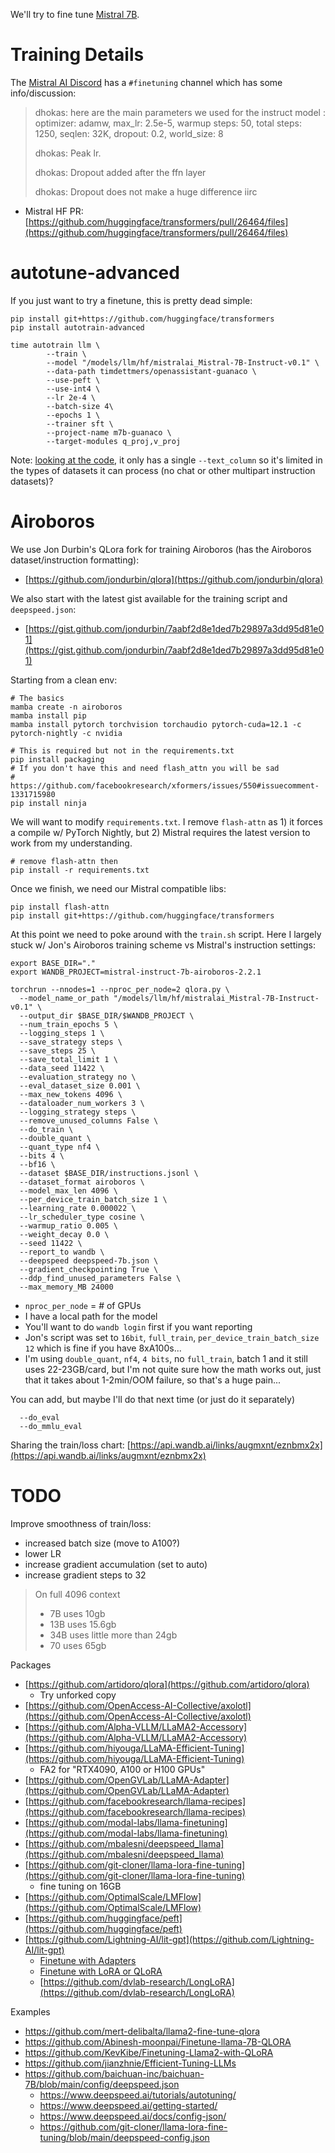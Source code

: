 We'll try to fine tune [Mistral 7B](https://mistral.ai/news/announcing-mistral-7b/
).

# Training Details
The [Mistral AI Discord](https://discord.gg/mistralai) has a `#finetuning` channel which has some info/discussion:

> dhokas: here are the main parameters we used for the instruct model :
optimizer: adamw, max_lr: 2.5e-5, warmup steps: 50, total steps: 1250, seqlen: 32K, dropout: 0.2, world_size: 8
>
> dhokas: Peak lr.
>
> dhokas: Dropout added after the ffn layer
>
> dhokas: Dropout does not make a huge difference iirc

* Mistral HF PR: [https://github.com/huggingface/transformers/pull/26464/files](https://github.com/huggingface/transformers/pull/26464/files)


# autotune-advanced
If you just want to try a finetune, this is pretty dead simple:
```
pip install git+https://github.com/huggingface/transformers
pip install autotrain-advanced

time autotrain llm \
        --train \
        --model "/models/llm/hf/mistralai_Mistral-7B-Instruct-v0.1" \
        --data-path timdettmers/openassistant-guanaco \
        --use-peft \
        --use-int4 \
        --lr 2e-4 \
        --batch-size 4\
        --epochs 1 \
        --trainer sft \
        --project-name m7b-guanaco \
        --target-modules q_proj,v_proj
```

Note: [looking at the code](https://github.com/huggingface/autotrain-advanced/blob/4ef5f411158867c56ea2d1ef7bb43e5fb588be43/src/autotrain/cli/run_llm.py#L63C18-L63C18), it only has a single `--text_column` so it's limited in the types of datasets it can process (no chat or other multipart instruction datasets)?



# Airoboros
We use Jon Durbin's QLora fork for training Airoboros (has the Airoboros dataset/instruction formatting):
* [https://github.com/jondurbin/qlora](https://github.com/jondurbin/qlora)

We also start with the latest gist available for the training script and `deepspeed.json`:
* [https://gist.github.com/jondurbin/7aabf2d8e1ded7b29897a3dd95d81e01](https://gist.github.com/jondurbin/7aabf2d8e1ded7b29897a3dd95d81e01)

Starting from a clean env:
```
# The basics
mamba create -n airoboros
mamba install pip
mamba install pytorch torchvision torchaudio pytorch-cuda=12.1 -c pytorch-nightly -c nvidia

# This is required but not in the requirements.txt
pip install packaging
# If you don't have this and need flash_attn you will be sad
# https://github.com/facebookresearch/xformers/issues/550#issuecomment-1331715980
pip install ninja
```

We will want to modify `requirements.txt`. I remove `flash-attn` as 1) it forces a compile w/ PyTorch Nightly, but 2) Mistral requires the latest version to work from my understanding.
```
# remove flash-attn then
pip install -r requirements.txt
```

Once we finish, we need our Mistral compatible libs:
```
pip install flash-attn
pip install git+https://github.com/huggingface/transformers
```

At this point we need to poke around with the `train.sh` script. Here I largely stuck w/ Jon's Airoboros training scheme vs Mistral's instruction settings:
```
export BASE_DIR="."
export WANDB_PROJECT=mistral-instruct-7b-airoboros-2.2.1

torchrun --nnodes=1 --nproc_per_node=2 qlora.py \
  --model_name_or_path "/models/llm/hf/mistralai_Mistral-7B-Instruct-v0.1" \
  --output_dir $BASE_DIR/$WANDB_PROJECT \
  --num_train_epochs 5 \
  --logging_steps 1 \
  --save_strategy steps \
  --save_steps 25 \
  --save_total_limit 1 \
  --data_seed 11422 \
  --evaluation_strategy no \
  --eval_dataset_size 0.001 \
  --max_new_tokens 4096 \
  --dataloader_num_workers 3 \
  --logging_strategy steps \
  --remove_unused_columns False \
  --do_train \
  --double_quant \
  --quant_type nf4 \
  --bits 4 \
  --bf16 \
  --dataset $BASE_DIR/instructions.jsonl \
  --dataset_format airoboros \
  --model_max_len 4096 \
  --per_device_train_batch_size 1 \
  --learning_rate 0.000022 \
  --lr_scheduler_type cosine \
  --warmup_ratio 0.005 \
  --weight_decay 0.0 \
  --seed 11422 \
  --report_to wandb \
  --deepspeed deepspeed-7b.json \
  --gradient_checkpointing True \
  --ddp_find_unused_parameters False \
  --max_memory_MB 24000
```
* `nproc_per_node` = # of GPUs
* I have a local path for the model
* You'll want to do `wandb login` first if you want reporting
* Jon's script was set to `16bit`, `full_train`, `per_device_train_batch_size 12` which is fine if you have 8xA100s...
* I'm using `double_quant`, `nf4`, `4 bits`, no `full_train`, batch 1 and it still uses 22-23GB/card, but I'm not quite sure how the math works out, just that it takes about 1-2min/OOM failure, so that's a huge pain...

You can add, but maybe I'll do that next time (or just do it separately)
```
  --do_eval
  --do_mmlu_eval
```

Sharing the train/loss chart: [https://api.wandb.ai/links/augmxnt/eznbmx2x](https://api.wandb.ai/links/augmxnt/eznbmx2x)


# TODO
Improve smoothness of train/loss:
* increased batch size (move to A100?)
* lower LR
* increase gradient accumulation (set to auto)
* increase gradient steps to 32

> On full 4096 context
> * 7B uses 10gb
> * 13B uses 15.6gb
> * 34B uses little more than 24gb
> * 70 uses 65gb

Packages
* [https://github.com/artidoro/qlora](https://github.com/artidoro/qlora)
  * Try unforked copy
* [https://github.com/OpenAccess-AI-Collective/axolotl](https://github.com/OpenAccess-AI-Collective/axolotl)
* [https://github.com/Alpha-VLLM/LLaMA2-Accessory](https://github.com/Alpha-VLLM/LLaMA2-Accessory)
* [https://github.com/hiyouga/LLaMA-Efficient-Tuning](https://github.com/hiyouga/LLaMA-Efficient-Tuning)
  * FA2 for "RTX4090, A100 or H100 GPUs"
* [https://github.com/OpenGVLab/LLaMA-Adapter](https://github.com/OpenGVLab/LLaMA-Adapter)
* [https://github.com/facebookresearch/llama-recipes](https://github.com/facebookresearch/llama-recipes)
* [https://github.com/modal-labs/llama-finetuning](https://github.com/modal-labs/llama-finetuning)
* [https://github.com/mbalesni/deepspeed_llama](https://github.com/mbalesni/deepspeed_llama)
* [https://github.com/git-cloner/llama-lora-fine-tuning](https://github.com/git-cloner/llama-lora-fine-tuning)
  * fine tuning on 16GB
* [https://github.com/OptimalScale/LMFlow](https://github.com/OptimalScale/LMFlow)
* [https://github.com/huggingface/peft](https://github.com/huggingface/peft)
* [https://github.com/Lightning-AI/lit-gpt](https://github.com/Lightning-AI/lit-gpt)
  * [Finetune with Adapters](https://github.com/Lightning-AI/lit-gpt/blob/main/tutorials/finetune_adapter.md)
  * [Finetune with LoRA or QLoRA](https://github.com/Lightning-AI/lit-gpt/blob/main/tutorials/finetune_lora.md)
  * [https://github.com/dvlab-research/LongLoRA](https://github.com/dvlab-research/LongLoRA)

Examples
* https://github.com/mert-delibalta/llama2-fine-tune-qlora
* https://github.com/Abinesh-moonpai/Finetune-llama-7B-QLORA
* https://github.com/KevKibe/Finetuning-Llama2-with-QLoRA
* https://github.com/jianzhnie/Efficient-Tuning-LLMs
* https://github.com/baichuan-inc/baichuan-7B/blob/main/config/deepspeed.json
  * https://www.deepspeed.ai/tutorials/autotuning/
  * https://www.deepspeed.ai/getting-started/
  * https://www.deepspeed.ai/docs/config-json/
  * https://github.com/git-cloner/llama-lora-fine-tuning/blob/main/deepspeed-config.json